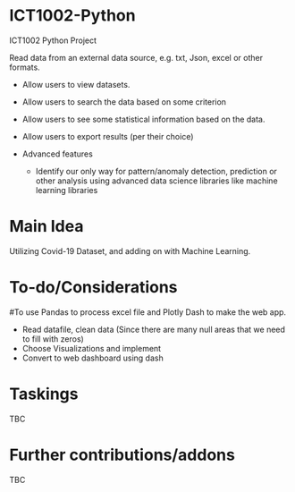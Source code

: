 # ICT1002-Python
ICT1002 Python Project

Read data from an external data source, e.g. txt, Json, excel or other formats.
* Allow users to view datasets.
* Allow users to search the data based on some criterion
* Allow users to see some statistical information based on the data.

* Allow users to export results (per their choice)
* Advanced features
  * Identify our only way for pattern/anomaly detection, prediction or other analysis using advanced data science libraries like machine learning libraries

# Main Idea

Utilizing Covid-19 Dataset, and adding on with Machine Learning.

# To-do/Considerations

#To use Pandas to process excel file and Plotly Dash to make the web app.
* Read datafile, clean data (Since there are many null areas that we need to fill with zeros)
* Choose Visualizations and implement
* Convert to web dashboard using dash


# Taskings

TBC

# Further contributions/addons

TBC
